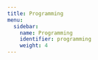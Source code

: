 ```yaml
---
title: Programming
menu:
  sidebar:
    name: Programming
    identifier: programming
    weight: 4
---
```

